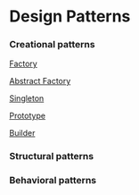 # Design Patterns

### Creational patterns

[Factory]()

[Abstract Factory]()

[Singleton ]()

[Prototype]()

[Builder]()



### Structural patterns



### Behavioral patterns

